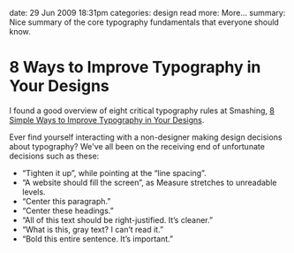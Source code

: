 date: 29 Jun 2009 18:31pm
categories: design
read more: More&#8230;
summary: Nice summary of the core typography fundamentals that everyone should know.

# 8 Ways to Improve Typography in Your Designs

I found a good overview of eight critical typography rules at Smashing, [8 Simple Ways to Improve Typography in Your Designs](http://www.smashingmagazine.com/2009/04/03/8-simple-ways-to-improve-typography-in-your-designs/).

Ever find yourself interacting with a non-designer making design decisions about typography? We've all been on the receiving end of unfortunate decisions such as these:

* &#8220;Tighten it up&#8221;, while pointing at the &#8220;line spacing&#8221;.
* &#8220;A website should fill the screen&#8221;, as Measure stretches to unreadable levels.
* &#8220;Center this paragraph.&#8221;
* &#8220;Center these headings.&#8221;
* &#8220;All of this text should be right-justified.  It&#8217;s cleaner.&#8221;
* &#8220;What is this, gray text?  I can&#8217;t read it.&#8221;
* &#8220;Bold this entire sentence.  It&#8217;s important.&#8221;

